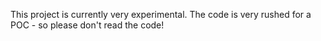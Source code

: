 This project is currently very experimental. The code is very rushed for a POC - so please don't read the code!